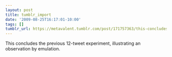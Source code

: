 ```yaml
---
layout: post
title: tumblr_import
date: '2009-08-25T16:17:01-10:00'
tags: []
tumblr_url: https://metavalent.tumblr.com/post/171757363/this-concludes-the-previous-12-tweet-experiment
---
```

This concludes the previous 12-tweet experiment, illustrating an observation by emulation.

